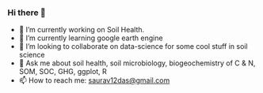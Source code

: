 ### Hi there 👋

- 🔭 I’m currently working on Soil Health.
- 🌱 I’m currently learning google earth engine
- 👯 I’m looking to collaborate on data-science for some cool stuff in soil science
- 💬 Ask me about soil health, soil microbiology, biogeochemistry of C & N, SOM, SOC, GHG, ggplot, R
- 📫 How to reach me: saurav12das@gmail.com

